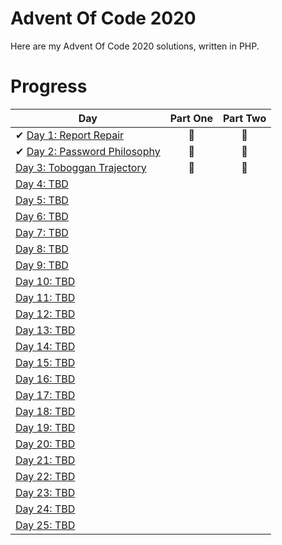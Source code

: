 # Advent Of Code 2020 

Here are my Advent Of Code 2020 solutions, written in PHP. 

# Progress

| Day  | Part One | Part Two | 
|---|:---:|:---:|
| ✔ [Day 1: Report Repair](https://github.com/pwncraft/adventofcode2020/tree/master/advent/Day01)| 🌟 | 🌟 |
| ✔ [Day 2: Password Philosophy](https://github.com/pwncraft/adventofcode2020/tree/master/advent/Day02)| 🌟 | 🌟 |
| [Day 3: Toboggan Trajectory](https://github.com/pwncraft/adventofcode2020/tree/master/advent/Day03)| 🌟 | 🌟 |
| [Day 4: TBD]()| | |
| [Day 5: TBD]()| | |
| [Day 6: TBD]()| | |
| [Day 7: TBD]()| | |
| [Day 8: TBD]()| | |
| [Day 9: TBD]()| | |
| [Day 10: TBD]()| | |
| [Day 11: TBD]()| | |
| [Day 12: TBD]()| | |
| [Day 13: TBD]()| | |
| [Day 14: TBD]()| | |
| [Day 15: TBD]()| | |
| [Day 16: TBD]()| | |
| [Day 17: TBD]()| | |
| [Day 18: TBD]()| | |
| [Day 19: TBD]()| | |
| [Day 20: TBD]()| | |
| [Day 21: TBD]()| | |
| [Day 22: TBD]()| | |
| [Day 23: TBD]()| | |
| [Day 24: TBD]()| | |
| [Day 25: TBD]()| | |